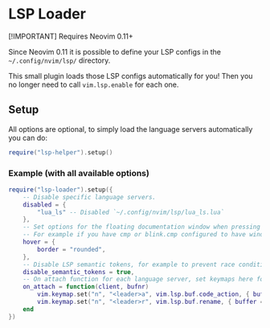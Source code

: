 # LSP Loader

[!IMPORTANT]
Requires Neovim 0.11+

Since Neovim 0.11 it is possible to define your LSP configs in the `~/.config/nvim/lsp/` directory.

This small plugin loads those LSP configs automatically for you! Then you no longer need to call `vim.lsp.enable` for each one.

## Setup

All options are optional, to simply load the language servers automatically you can do:

```lua
require("lsp-helper").setup()
```

### Example (with all available options)

```lua
require("lsp-loader").setup({
    -- Disable specific language servers.
    disabled = {
        "lua_ls" -- Disabled `~/.config/nvim/lsp/lua_ls.lua`
    },
    -- Set options for the floating documentation window when pressing K.
    -- For example if you have cmp or blink.cmp configured to have window borders, this will then fit in nicely.
	hover = {
		border = "rounded",
	},
    -- Disable LSP semantic tokens, for example to prevent race conditions with Treesitter.
	disable_semantic_tokens = true,
    -- On attach function for each language server, set keymaps here for example.
    on_attach = function(client, bufnr)
        vim.keymap.set("n", "<leader>a", vim.lsp.buf.code_action, { buffer = bufnr, desc = "LSP code action" })
        vim.keymap.set("n", "<leader>r", vim.lsp.buf.rename, { buffer = bufnr, desc = "LSP rename" })
    end
})
```
